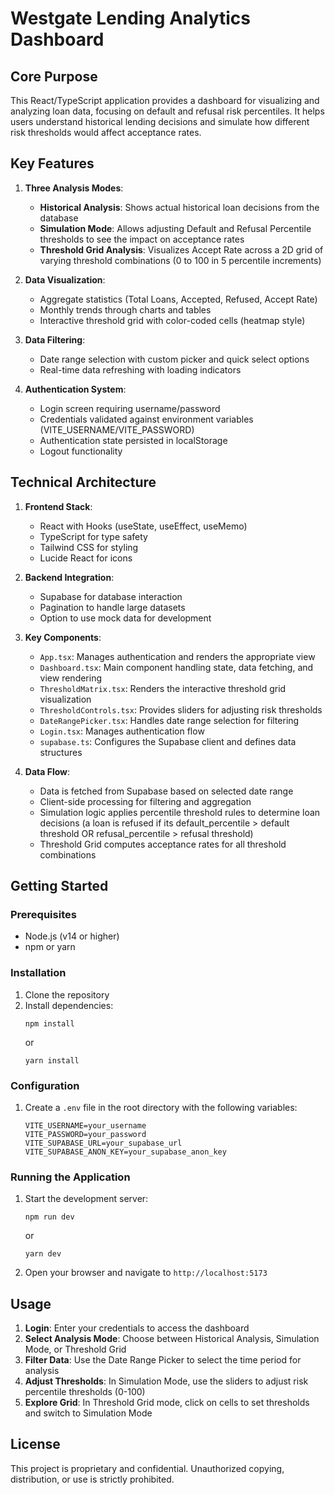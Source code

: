 # Westgate Lending Analytics Dashboard

## Core Purpose
This React/TypeScript application provides a dashboard for visualizing and analyzing loan data, focusing on default and refusal risk percentiles. It helps users understand historical lending decisions and simulate how different risk thresholds would affect acceptance rates.

## Key Features

1. **Three Analysis Modes**:
   - **Historical Analysis**: Shows actual historical loan decisions from the database
   - **Simulation Mode**: Allows adjusting Default and Refusal Percentile thresholds to see the impact on acceptance rates
   - **Threshold Grid Analysis**: Visualizes Accept Rate across a 2D grid of varying threshold combinations (0 to 100 in 5 percentile increments)

2. **Data Visualization**:
   - Aggregate statistics (Total Loans, Accepted, Refused, Accept Rate)
   - Monthly trends through charts and tables
   - Interactive threshold grid with color-coded cells (heatmap style)

3. **Data Filtering**:
   - Date range selection with custom picker and quick select options
   - Real-time data refreshing with loading indicators

4. **Authentication System**:
   - Login screen requiring username/password
   - Credentials validated against environment variables (VITE_USERNAME/VITE_PASSWORD)
   - Authentication state persisted in localStorage
   - Logout functionality

## Technical Architecture

1. **Frontend Stack**:
   - React with Hooks (useState, useEffect, useMemo)
   - TypeScript for type safety
   - Tailwind CSS for styling
   - Lucide React for icons

2. **Backend Integration**:
   - Supabase for database interaction
   - Pagination to handle large datasets
   - Option to use mock data for development

3. **Key Components**:
   - `App.tsx`: Manages authentication and renders the appropriate view
   - `Dashboard.tsx`: Main component handling state, data fetching, and view rendering
   - `ThresholdMatrix.tsx`: Renders the interactive threshold grid visualization
   - `ThresholdControls.tsx`: Provides sliders for adjusting risk thresholds
   - `DateRangePicker.tsx`: Handles date range selection for filtering
   - `Login.tsx`: Manages authentication flow
   - `supabase.ts`: Configures the Supabase client and defines data structures

4. **Data Flow**:
   - Data is fetched from Supabase based on selected date range
   - Client-side processing for filtering and aggregation
   - Simulation logic applies percentile threshold rules to determine loan decisions (a loan is refused if its default_percentile > default threshold OR refusal_percentile > refusal threshold)
   - Threshold Grid computes acceptance rates for all threshold combinations

## Getting Started

### Prerequisites
- Node.js (v14 or higher)
- npm or yarn

### Installation
1. Clone the repository
2. Install dependencies:
   ```
   npm install
   ```
   or
   ```
   yarn install
   ```

### Configuration
1. Create a `.env` file in the root directory with the following variables:
   ```
   VITE_USERNAME=your_username
   VITE_PASSWORD=your_password
   VITE_SUPABASE_URL=your_supabase_url
   VITE_SUPABASE_ANON_KEY=your_supabase_anon_key
   ```

### Running the Application
1. Start the development server:
   ```
   npm run dev
   ```
   or
   ```
   yarn dev
   ```
2. Open your browser and navigate to `http://localhost:5173`

## Usage

1. **Login**: Enter your credentials to access the dashboard
2. **Select Analysis Mode**: Choose between Historical Analysis, Simulation Mode, or Threshold Grid
3. **Filter Data**: Use the Date Range Picker to select the time period for analysis
4. **Adjust Thresholds**: In Simulation Mode, use the sliders to adjust risk percentile thresholds (0-100)
5. **Explore Grid**: In Threshold Grid mode, click on cells to set thresholds and switch to Simulation Mode

## License
This project is proprietary and confidential. Unauthorized copying, distribution, or use is strictly prohibited.